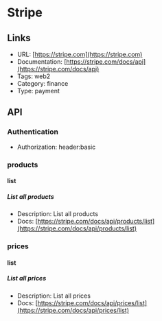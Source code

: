 # Stripe

## Links

* URL: [https://stripe.com](https://stripe.com)
* Documentation: [https://stripe.com/docs/api](https://stripe.com/docs/api)
* Tags: web2
* Category: finance
* Type: payment

## API

### Authentication

* Authorization: header:basic

### products

#### list

##### List all products

* Description: List all products
* Docs: [https://stripe.com/docs/api/products/list](https://stripe.com/docs/api/products/list)

### prices

#### list

##### List all prices

* Description: List all prices
* Docs: [https://stripe.com/docs/api/prices/list](https://stripe.com/docs/api/prices/list)

